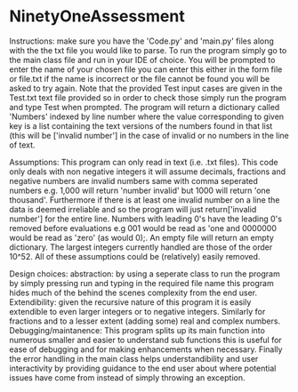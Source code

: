 # NinetyOneAssessment

Instructions: make sure you have the 'Code.py' and 'main.py' files along with the the txt file you would like to parse. To run the program simply go to the main class file and run in your IDE of choice. You will be prompted to enter the name of your chosen file you can enter this either in the form file or file.txt if the name is incorrect or the file cannot be found you will be asked to try again. Note that the provided Test input cases are given in the Test.txt text file provided so in order to check those simply run the program and type Test when prompted. The program will return a dictionary called 'Numbers' indexed by line number where the value corresponding to given key is a list containing the text versions of the numbers found in that list (this will be ['invalid number'] in the case of invalid or no numbers in the line of text.

Assumptions: This program can only read in text (i.e. .txt files). This code only deals with non negative integers it will assume decimals, fractions and negative numbers are invalid numbers same with comma seperated numbers e.g. 1,000 will return 'number invalid' but 1000 will return 'one thousand'. Furthermore if there is at least one invalid number on a line the data is deemed irreliable and so the program will just return['invalid number'] for the entire line. Numbers with leading 0's have the leading 0's removed before evaluations e.g 001 would be read as 'one and 0000000 would be read as 'zero' (as would 0);. An empty file will return an empty dictionary. The largest integers currently handled are those of the order 10^52. All of these assumptions could be (relatively) easily removed. 

Design choices: abstraction: by using a seperate class to run the program by simply pressing run and typing in the required file name this program hides much of the behind the scenes complexity from the end user. Extendibility: given the recursive nature of this program it is easily extendible to even larger integers or to negative integers. Similarly for fractions and to a lesser extent (adding some) real and complex numbers. Debugging/maintanence: This program splits up its main function into numerous smaller and easier to understand sub functions this is useful for ease of debugging and for making enhancements when necessary. Finally the error handling in the main class helps understandibility and user interactivity by providing guidance to the end user about where potential issues have come from instead of simply throwing an exception. 
